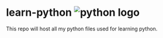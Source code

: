 # learn-python ![python logo](https://www.python.org/static/community_logos/python-powered-h-50x65.png)

This repo will host all my python files used for learning python. 
